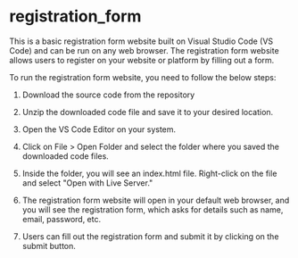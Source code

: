 # registration_form

This is a basic registration form website built on Visual Studio Code (VS Code) and can be run on any web browser. The registration form website allows users to register on your website or platform by filling out a form.

To run the registration form website, you need to follow the below steps:

1. Download the source code from the repository

2. Unzip the downloaded code file and save it to your desired location.

3. Open the VS Code Editor on your system. 

4. Click on File > Open Folder and select the folder where you saved the downloaded code files.

5. Inside the folder, you will see an index.html file. Right-click on the file and select "Open with Live Server." 

6. The registration form website will open in your default web browser, and you will see the registration form, which asks for details such as name, email, password, etc.

7. Users can fill out the registration form and submit it by clicking on the submit button.
